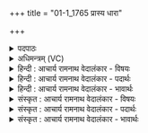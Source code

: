 +++
title = "01-1_1765 प्रास्य धारा"

+++
<details><summary>पदपाठः</summary>

प्र꣢। अ꣣स्य। धा꣡राः꣢꣯। अ꣢क्षरन्। वृ꣡ष्णः꣢꣯। सु꣣त꣡स्य꣢। ओ꣡ज꣢꣯सः। दे꣣वा꣢न्। अ꣡नु꣢꣯। प्र꣣भू꣡षतः। प्र꣣। भू꣡ष꣢꣯तः। १७६५।
</details>

<details><summary>अधिमन्त्रम् (VC)</summary>

- पवमानः सोमः
- नृमेध आङ्गिरसः
- गायत्री
- षड्जः
</details>

<details><summary>हिन्दी : आचार्य रामनाथ वेदालंकार - विषयः</summary>

प्रथम मन्त्र में आनन्द की धाराओं का वर्णन है।
</details>

<details><summary>हिन्दी : आचार्य रामनाथ वेदालंकार - पदार्थः</summary>

पदार्थान्वय -  (वृष्णः) मनोरथों को पूर्ण करनेवाले, (सुतस्य) प्रकट किये हुए, (ओजसः) ओजस्वी, (देवान्) विद्वान् उपासकों को (अनु) अनुकूलतापूर्वक (प्र भूषतः) दिव्य गुणों से अलंकृत करते हुए (अस्य) इस पवित्र करनेवाले रसागार परमात्मा की (धाराः) आनन्द-धाराएँ (प्र अक्षरन्) बरस रही हैं ॥१॥
</details>

<details><summary>हिन्दी : आचार्य रामनाथ वेदालंकार - भावार्थः</summary>

भावार्थ -  मेघ से पवित्र जल-धाराओं के समान रसमय परमेश्वर से जो पवित्र और पवित्रतादायिनी परमानन्द की धाराएँ बरसती हैं,उनमें सबको चाहिए कि वे अपने आत्मा को नहलाएँ ॥१॥
</details>

<details><summary>संस्कृत : आचार्य रामनाथ वेदालंकार - विषयः</summary>

अथानन्दधारा वर्णयति।
</details>

<details><summary>संस्कृत : आचार्य रामनाथ वेदालंकार - पदार्थः</summary>

पदार्थान्वय -  (वृष्णः) कामवर्षकस्य, (सुतस्य) प्रकटीकृतस्य, (ओजसः) ओजस्विनः[अत्र मतुबर्थकस्य लुक्।] (देवान्) विदुषः उपासकान् (अनु) आनुकूल्येन (प्रभूषतः) दिव्यगुणैः अलङ्कुर्वतः (अस्य) एतस्य (पवमानस्य) सोमस्य पावकस्य रसागारस्य परमात्मनः (धाराः) आनन्दधाराः (प्र अक्षरन्) प्रवर्षन्ति ॥१॥
</details>

<details><summary>संस्कृत : आचार्य रामनाथ वेदालंकार - भावार्थः</summary>

भावार्थ -  मेघात् पवित्रास्तोयधारा इव रसमयात् परमेश्वरात् पवित्राः पाविकाश्च याः परमानन्दधारा वर्षन्ति तासु सर्वैः स्वात्मा स्नपनीयः ॥१॥
</details>